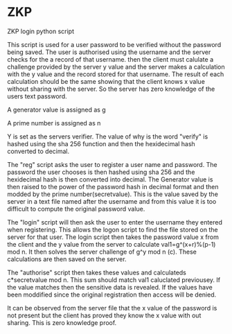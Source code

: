 # ZKP
ZKP login python script

This script is used for a user password to be verified without the password being saved. The user is authorised using the username and the server checks for the a record of that username. then the client must calulate a challenge provided by the server y value and the server makes a calculation with the y value and the record stored for that username. The result of each calculation should be the same showing that the client knows x value without sharing with the server. So the server has zero knowledge of the users text password.

A generator value is assigned as g 

A prime number is assigned as n

Y is set as the servers verifier. The value of why is the word "verify" is hashed using the sha 256 function and then the hexidecimal hash converted to decimal.

The "reg" script asks the user to register a user name and password. The password the user chooses is then hashed using sha 256 and the hexidecimal hash is then converted into decimal. The Generator value is then raised to the power of the password hash in decimal format and then modded by the prime number(secretvalue). This is the value saved by the server in a text file named after the username and from this value it is too difficult to compute the original password value.

The "login" script will then ask the user to enter the username they entered when registering. This allows the logon script to find the file stored on the server for that user. The login script then takes the password value x from the client and the y value from the server to calculate val1=g^(x+r)%(p-1) mod n. It then solves the server challenge of g^y mod n (c). These calculations are then saved on the server. 

The "authorise" script then takes these values and calculateds c*secretvalue mod n. This sum should match val1 caluclated previousey. If the value matches then the sensitive data is revealed. If the values have been moddified since the original registration then access will be denied. 

It can be observed from the server file that the x value of the password is not present but the client has proved they know the x value with out sharing. This is zero knowledge proof.
